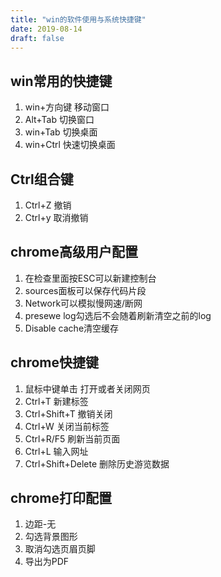 ```yaml
---
title: "win的软件使用与系统快捷键"
date: 2019-08-14
draft: false
---
```


## win常用的快捷键
1. win+方向键  移动窗口
2. Alt+Tab    切换窗口
3. win+Tab    切换桌面
4. win+Ctrl   快速切换桌面

## Ctrl组合键
1. Ctrl+Z     撤销
2. Ctrl+y     取消撤销

## chrome高级用户配置
1. 在检查里面按ESC可以新建控制台
2. sources面板可以保存代码片段
3. Network可以模拟慢网速/断网
4. presewe log勾选后不会随着刷新清空之前的log
5. Disable cache清空缓存

## chrome快捷键
1. 鼠标中键单击         打开或者关闭网页
2. Ctrl+T             新建标签
3. Ctrl+Shift+T       撤销关闭
4. Ctrl+W             关闭当前标签
5. Ctrl+R/F5          刷新当前页面
6. Ctrl+L             输入网址
7. Ctrl+Shift+Delete  删除历史游览数据

## chrome打印配置
1. 边距-无
2. 勾选背景图形
3. 取消勾选页眉页脚
4. 导出为PDF